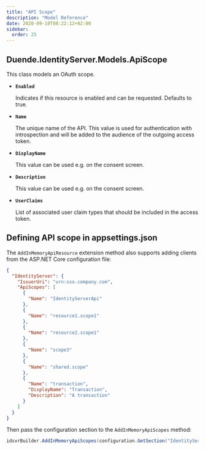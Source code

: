 ```yaml
---
title: "API Scope"
description: "Model Reference"
date: 2020-09-10T08:22:12+02:00
sidebar:
  order: 25
---
```


## Duende.IdentityServer.Models.ApiScope

This class models an OAuth scope.

* **`Enabled`**
    
  Indicates if this resource is enabled and can be requested. Defaults to true.

* **`Name`**

  The unique name of the API. This value is used for authentication with introspection and will be added to the audience
  of the outgoing access token.

* **`DisplayName`**

  This value can be used e.g. on the consent screen.

* **`Description`**

  This value can be used e.g. on the consent screen.

* **`UserClaims`**

  List of associated user claim types that should be included in the access token.

## Defining API scope in appsettings.json

The `AddInMemoryApiResource` extension method also supports adding clients from the ASP.NET Core configuration file:

```json
{
  "IdentityServer": {
    "IssuerUri": "urn:sso.company.com",
    "ApiScopes": [
      {
        "Name": "IdentityServerApi"
      },
      {
        "Name": "resource1.scope1"
      },
      {
        "Name": "resource2.scope1"
      },
      {
        "Name": "scope3"
      },
      {
        "Name": "shared.scope"
      },
      {
        "Name": "transaction",
        "DisplayName": "Transaction",
        "Description": "A transaction"
      }
    ]
  }
}
```

Then pass the configuration section to the `AddInMemoryApiScopes` method:

```cs
idsvrBuilder.AddInMemoryApiScopes(configuration.GetSection("IdentityServer:ApiScopes"))
```